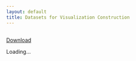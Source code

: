 ```yaml
---
layout: default
title: Datasets for Visualization Construction
---
```


<h2 id="title"></h2>
<p><a id="download-link" href="#">Download</a></p>
<p id="loading">Loading...</p>
<table id="table" class="data-table"></table>

<script src="https://d3js.org/d3.v5.min.js"></script>
<script type="text/javascript">
function showFileContents(url) {
    d3.select("#download-link").attr("href", url);
    d3.select("#title").text(url.match(/\/([0-9a-zA-Z\_\-]+.csv)$/)[1]);
    d3.csv(url).then(function(data) {
        let columns = data.columns;
        d3.select("#loading").remove();
        let thead = d3.select("#table").append("thead");
        thead.append("tr").selectAll("th").data(columns).enter().append("th").text(d => d);
        let tbody = d3.select("#table").append("tbody");
        data.forEach(function(row) {
            tbody.append("tr").selectAll("td").data(columns).enter().append("td").text(d => row[d]);
        });
    });
}

let hash = document.location.hash;
let m = hash.match(/\#\!((.*)\.csv)/i);
if(m) {
    showFileContents(m[1]);
}
</script>
